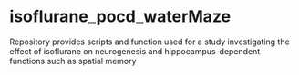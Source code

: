 # isoflurane_pocd_waterMaze
Repository provides scripts and function used for a study investigating the effect of isoflurane on neurogenesis and hippocampus-dependent functions such as spatial memory
